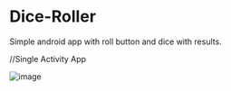 # Dice-Roller
Simple android app with roll button and dice with results.

//Single Activity App

![image](https://user-images.githubusercontent.com/91480536/180390265-50ffca26-9294-45cf-994b-9663b6b8c2f1.png)


